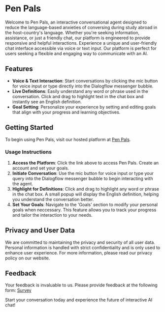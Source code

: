 # Pen Pals

Welcome to Pen Pals, an interactive conversational agent designed to reduce the language-based anxieties of conversing during study abroad in the host-country's language. Whether you're seeking information, assistance, or just a friendly chat, our platform is engineered to provide responsive and helpful interactions. Experience a unique and user-friendly chat interface accessible via voice or text input. Our platform is perfect for users seeking a flexible and engaging way to communicate with an AI.

## Features

- **Voice & Text Interaction**: Start conversations by clicking the mic button for voice input or type directly into the Dialogflow messenger bubble.
- **Live Definitions**: Easily understand any word or phrase used in the conversation. Click and drag to highlight text in the chat box and instantly see an English definition.
- **Goal Setting**: Personalize your experience by setting and editing goals that align with your progress and learning objectives.

## Getting Started

To begin using Pen Pals, visit our hosted platform at [Pen Pals](https://main.d3ll4265v2pum3.amplifyapp.com/).

### Usage Instructions

1. **Access the Platform**: Click the link above to access Pen Pals. Create an account and set your goals.
2. **Initiate Conversation**: Use the mic button for voice input or type your query into the Dialogflow messenger bubble to begin interacting with the agent.
3. **Highlight for Definitions**: Click and drag to highlight any word or phrase in the chat box. A small popup will display the English definition, helping you understand the conversation better.
4. **Set Your Goals**: Navigate to the 'Goals' section to modify your personal goals when neccessary. This feature allows you to track your progress and tailor the interaction to your needs.

## Privacy and User Data

We are committed to maintaining the privacy and security of all user data. Personal information is handled with strict confidentiality and is only used to enhance user experience. For more information, please read our privacy policy on our website.

## Feedback

Your feedback is invaluable to us. Please provide feedback at the following form: [Survey](https://forms.gle/A934w4g7MYgVjt8n7)

Start your conversation today and experience the future of interactive AI chat!
